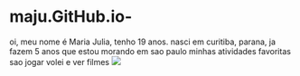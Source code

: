 # maju.GitHub.io-
<html> 
<head> 

</head> 
<body>
 oi, meu nome é Maria Julia, tenho 19 anos.
  nasci em curitiba, parana, ja fazem 5 anos que estou morando em sao paulo 
  minhas atividades favoritas sao jogar volei e ver filmes 
  
  <img src="imagem.jpg"> 
</body> 
</html
